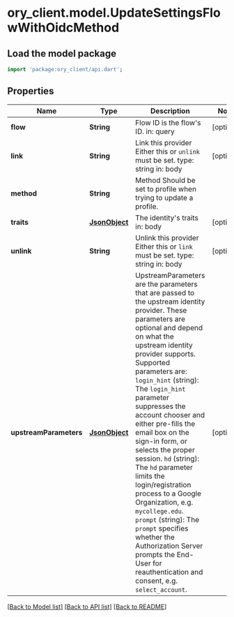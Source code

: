 # ory_client.model.UpdateSettingsFlowWithOidcMethod

## Load the model package
```dart
import 'package:ory_client/api.dart';
```

## Properties
Name | Type | Description | Notes
------------ | ------------- | ------------- | -------------
**flow** | **String** | Flow ID is the flow's ID.  in: query | [optional] 
**link** | **String** | Link this provider  Either this or `unlink` must be set.  type: string in: body | [optional] 
**method** | **String** | Method  Should be set to profile when trying to update a profile. | 
**traits** | [**JsonObject**](.md) | The identity's traits  in: body | [optional] 
**unlink** | **String** | Unlink this provider  Either this or `link` must be set.  type: string in: body | [optional] 
**upstreamParameters** | [**JsonObject**](.md) | UpstreamParameters are the parameters that are passed to the upstream identity provider.  These parameters are optional and depend on what the upstream identity provider supports. Supported parameters are: `login_hint` (string): The `login_hint` parameter suppresses the account chooser and either pre-fills the email box on the sign-in form, or selects the proper session. `hd` (string): The `hd` parameter limits the login/registration process to a Google Organization, e.g. `mycollege.edu`. `prompt` (string): The `prompt` specifies whether the Authorization Server prompts the End-User for reauthentication and consent, e.g. `select_account`. | [optional] 

[[Back to Model list]](../README.md#documentation-for-models) [[Back to API list]](../README.md#documentation-for-api-endpoints) [[Back to README]](../README.md)


